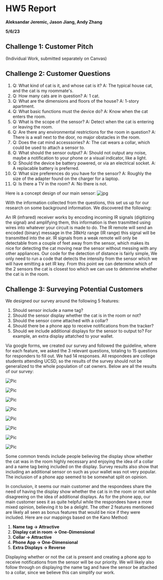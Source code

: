 # HW5 Report

**Aleksandar Jeremic, Jason Jiang, Andy Zhang**

**5/6/23**

## Challenge 1: Customer Pitch

(Individual Work, submitted separately on Canvas)

## Challenge 2: Customer Questions

1. Q: What kind of cat is it, and whose cat is it? A: The typical house cat, and the cat is my roommate's.
2. Q: How many cats are in question? A: 1 cat.
3. Q: What are the dimensions and floors of the house? A: 1-story apartment.
4. Q: What basic functions must the device do? A: Know when the cat enters the room.
5. Q: What is the scope of the sensor? A: Detect when the cat is entering or leaving the room.
6. Q: Are there any environmental restrictions for the room in question? A: There is a wall next to the door, no major obstacles in the room.
7. Q: Does the cat mind accesssories? A: The cat wears a collar, which could be used to attach a sensor to.
8. Q: What should the sensor output? A: Should not output any noise, maybe a notification to your phone or a visual indicator, like a light.
9. Q: Should the device be battery powered, or via an electrical socket. A: A replacable battery is preferred.
10. Q: What size preferences do you have for the sensor? A: Roughly the size of the adapter found on the charger for a laptop.
11. Q: Is there a TV in the room? A: No there is not.

Here is a concept design of our main sensor:
![jpg](Fig/sensorpic.jpg)

With the information collected from the questions, this set us up for our research on some background information. We discovered the following:

An IR (infrared) receiver works by encoding incoming IR signals (digitizing the signal) and amplifying them, this information is then trasmitted using wires into whatever your circuit is made to do. The IR remote will send an encoded (binary) message in the 38kHz range (IR range) this signal will be transmitted into the air. IR signals from a weak remote will only be detectable from a couple of feet away from the sensor, which makes its nice for detecting the cat moving near the sensor without messing with any other appliances.
Our code for the detection of distance is fairly simple, We only need to run a code that detects the intensity from the sensor which we will have emitting a set IR key. From this point we can determine which of the 2 sensors the cat is closest too which we can use to detemrine whether the cat is in the room.

## Challenge 3: Surveying Potential Customers

We designed our survey around the following 5 features:
1. Should sensor include a name tag?
2. Should the sensor display whether the cat is in the room or not?
3. Should the sensor come attached with a collar?
4. Should there be a phone app to receive notifications from the tracker?
5. Should we include additional displays for the sensor to output to? For example, an extra display attatched to your wallet.

Via google forms, we created our survey and followed the guideline, where for each feature, we asked the 3 relevant questions, totaling to 15 questions for responders to fill out. We had 14 responses. All respondees are college students attending UCSD, so the results of the survey should not be generalized to the whole population of cat owners. Below are all the results of our survey:

![Pic](Fig/Survey_results_part1.png)

![Pic](Fig/Survey_results_part2.png)

![Pic](Fig/Survey_results_part3.png)

![Pic](Fig/Survey_results_part4.png)

![Pic](Fig/Survey_results_part5.png)

![Pic](Fig/Survey_results_part6.png)

![Pic](Fig/Survey_results_part7.png)

![Pic](Fig/Survey_results_part8.png)

Some common trends include people believing the display show whether the cat was in the room highly necessary and enjoying the idea of a collar and a name tag being included on the display. Survey results also show that including an additional sensor on such as your wallet was not very popular. The inclusion of a phone app seemed to be somewhat split on opinion.

In conclusion, it seems our main customer and the respondees share the need of having the display show whether the cat is in the room or not while disagreeing on the idea of additional displays. As for the phone app, our main customer sees it as quite helpful while the respondees have a more mixed opinion, believing it to be a delight. The other 2 features mentioned are likely all seen as bonus features that would be nice if they were included. Here are our mappings based on the Kano Method:
1. **Name tag -> Attractive**
2. **Display cat in room -> One-Dimensional**
3. **Collar -> Attractive**
4. **Phone App -> One-Dimensional**
5. **Extra Displays -> Reverse**

Displaying whether or not the cat is present and creating a phone app to receive notifications from the sensor will be our priority. We will likely also follow through on displaying the name tag and have the sensor be attached to a collar, since we believe this can simplify our work.